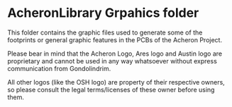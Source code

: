 # AcheronLibrary Grpahics folder

This folder contains the graphic files used to generate some of the footprints or general graphic features in the PCBs of the Acheron Project.

Please bear in mind that the Acheron Logo, Ares logo and Austin logo are proprietary and cannot be used in any way whatsoever without express communication from Gondolindrim.

All other logos (like the OSH logo) are property of their respective owners, so please consult the legal terms/licenses of these owner before using them.
